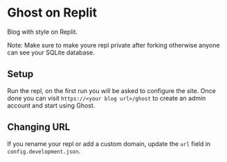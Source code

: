 # Ghost on Replit

Blog with style on Replit.

Note: Make sure to make youre repl private after forking otherwise anyone can see your SQLite database.

## Setup

Run the repl, on the first run you will be asked to configure the site. Once done you can visit `https://<your blog url>/ghost` to create an admin account and start using Ghost.

## Changing URL

If you rename your repl or add a custom domain, update the `url` field in `config.development.json`.
